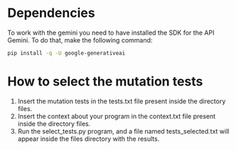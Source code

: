 # Dependencies
To work with the gemini you need to have installed the SDK for the API Gemini. To do that, make the following command:
```bash
pip install -q -U google-generativeai
```

# How to select the mutation tests
1. Insert the mutation tests in the tests.txt file present inside the directory files.
2. Insert the context about your program in the context.txt file present inside the directory files.
3. Run the select_tests.py program, and a file named tests_selected.txt will appear inside the files directory with the results.